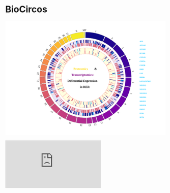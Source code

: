 # BioCircos


![RER Thoroughbred DE](https://github.com/NMDL-MSU/BioCircos/blob/master/RER_BioCirco.svg)



![RER Thoroughbred DE](https://github.com/NMDL-MSU/BioCircos/blob/master/BioCircosRedRER.html)
